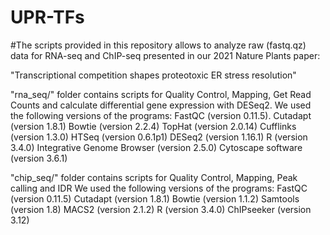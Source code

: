 # UPR-TFs

#The scripts provided in this repository allows to analyze raw (fastq.qz) data for RNA-seq and ChIP-seq presented in our 2021 Nature Plants paper:

"Transcriptional competition shapes proteotoxic ER stress resolution"

"rna_seq/" folder contains scripts for Quality Control, Mapping, Get Read Counts and calculate differential gene expression with DESeq2. We used the following versions of the programs: FastQC (version 0.11.5). Cutadapt (version 1.8.1) Bowtie (version 2.2.4) TopHat (version 2.0.14) Cufflinks (version 1.3.0) HTSeq (version 0.6.1p1) DESeq2 (version 1.16.1) R (version 3.4.0) Integrative Genome Browser (version 2.5.0) Cytoscape software (version 3.6.1)

"chip_seq/" folder contains scripts for Quality Control, Mapping, Peak calling and IDR We used the following versions of the programs: FastQC (version 0.11.5) Cutadapt (version 1.8.1) Bowtie (version 1.1.2) Samtools (version 1.8) MACS2 (version 2.1.2) R (version 3.4.0) ChIPseeker (version 3.12)
